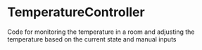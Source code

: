 TemperatureController
=====================

Code for monitoring the temperature in a room and adjusting the temperature based on the current state and manual inputs